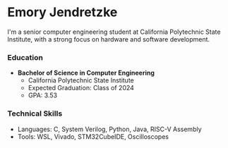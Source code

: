 # Emory Jendretzke

I'm a senior computer engineering student at California Polytechnic State Institute, with a strong focus on hardware and software development.

### Education
- **Bachelor of Science in Computer Engineering**
  - California Polytechnic State Institute
  - Expected Graduation: Class of 2024
  - GPA: 3.53

### Technical Skills
- Languages: C, System Verilog, Python, Java, RISC-V Assembly
- Tools: WSL, Vivado, STM32CubeIDE, Oscilloscopes
